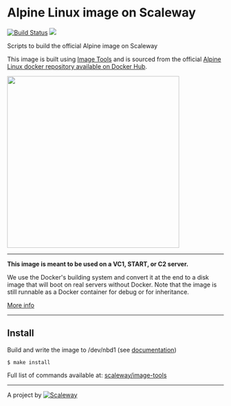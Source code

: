 # Alpine Linux image on Scaleway

[![Build Status](https://travis-ci.org/scaleway/image-alpine.svg?branch=master)](https://travis-ci.org/scaleway/image-alpine)
[![](https://badge.imagelayers.io/scaleway/alpine:latest.svg)](https://imagelayers.io/?images=scaleway/alpine:latest 'Get your own badge on imagelayers.io')

Scripts to build the official Alpine image on Scaleway

This image is built using [Image Tools](https://github.com/scaleway/image-tools) and is sourced from the official [Alpine Linux docker repository available on Docker Hub](https://hub.docker.com/_/alpine/).

<img src="http://alpinelinux.org/alpinelinux-logo.svg" width="400px" />

---

**This image is meant to be used on a VC1, START, or C2 server.**

We use the Docker's building system and convert it at the end to a disk image that will boot on real servers without Docker. Note that the image is still runnable as a Docker container for debug or for inheritance.

[More info](https://github.com/scaleway/image-tools#docker-based-builder)

---

## Install

Build and write the image to /dev/nbd1 (see [documentation](https://doc.cloud.online.net/howto/create_image.html))

    $ make install

Full list of commands available at: [scaleway/image-tools](https://github.com/scaleway/image-tools/tree/master#commands)

---

A project by [![Scaleway](https://avatars1.githubusercontent.com/u/5185491?v=3&s=42)](https://www.scaleway.com/)
